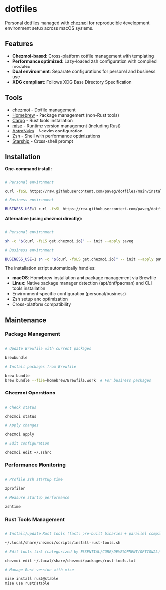 # dotfiles

Personal dotfiles managed with [chezmoi](https://www.chezmoi.io/) for reproducible development environment setup across macOS systems.

## Features

- **Chezmoi-based**: Cross-platform dotfile management with templating
- **Performance optimized**: Lazy-loaded zsh configuration with compiled modules
- **Dual environment**: Separate configurations for personal and business use
- **XDG compliant**: Follows XDG Base Directory Specification

## Tools

- [chezmoi](https://www.chezmoi.io/) - Dotfile management
- [Homebrew](https://brew.sh/) - Package management (non-Rust tools)
- [Cargo](https://doc.rust-lang.org/cargo/) - Rust tools installation
- [mise](https://mise.jdx.dev/) - Runtime version management (including Rust)
- [AstroNvim](https://astronvim.com/) - Neovim configuration
- [Zsh](https://www.zsh.org/) - Shell with performance optimizations
- [Starship](https://starship.rs/) - Cross-shell prompt

## Installation

**One-command install:**

```bash

# Personal environment

curl -fsSL https://raw.githubusercontent.com/paveg/dotfiles/main/install | bash

# Business environment

BUSINESS_USE=1 curl -fsSL https://raw.githubusercontent.com/paveg/dotfiles/main/install | bash
```

**Alternative (using chezmoi directly):**

```bash

# Personal environment

sh -c "$(curl -fsLS get.chezmoi.io)" -- init --apply paveg

# Business environment

BUSINESS_USE=1 sh -c "$(curl -fsLS get.chezmoi.io)" -- init --apply paveg
```

The installation script automatically handles:

- **macOS**: Homebrew installation and package management via Brewfile
- **Linux**: Native package manager detection (apt/dnf/pacman) and CLI tools installation
- Environment-specific configuration (personal/business)
- Zsh setup and optimization
- Cross-platform compatibility

## Maintenance

### Package Management

```bash

# Update Brewfile with current packages

brewbundle

# Install packages from Brewfile

brew bundle
brew bundle --file=homebrew/Brewfile.work  # For business packages
```

### Chezmoi Operations

```bash

# Check status

chezmoi status

# Apply changes

chezmoi apply

# Edit configuration

chezmoi edit ~/.zshrc
```

### Performance Monitoring

```bash

# Profile zsh startup time

zprofiler

# Measure startup performance

zshtime
```

### Rust Tools Management

```bash

# Install/update Rust tools (fast: pre-built binaries + parallel compilation)

~/.local/share/chezmoi/scripts/install-rust-tools.sh

# Edit tools list (categorized by ESSENTIAL/CORE/DEVELOPMENT/OPTIONAL)

chezmoi edit ~/.local/share/chezmoi/packages/rust-tools.txt

# Manage Rust version with mise

mise install rust@stable
mise use rust@stable
```

